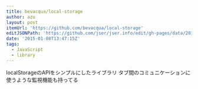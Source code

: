 ```yaml
---
title: bevacqua/local-storage
author: azu
layout: post
itemUrl: 'https://github.com/bevacqua/local-storage'
editJSONPath: 'https://github.com/jser/jser.info/edit/gh-pages/data/2015/01/index.json'
date: '2015-01-08T13:47:15Z'
tags:
  - JavaScript
  - library
---
```

localStorageのAPIをシンプルにしたライブラリ
タブ間のコミュニケーションに使うような監視機能も持ってる

